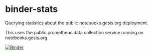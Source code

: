 # binder-stats
Querying statistics about the public notebooks.gesis.org deployment.

This uses the public prometheus data collection service running on notebooks.gesis.org

[![Binder](https://beta.mybinder.org/badge.svg)](https://beta.mybinder.org/v2/gh/gesiscss/binder-stats/master?filepath=prometheus_demo.ipynb)


